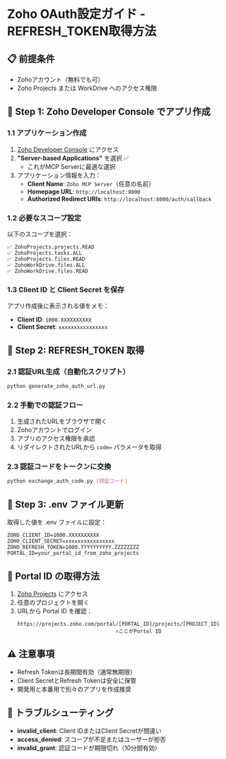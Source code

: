 # Zoho OAuth設定ガイド - REFRESH_TOKEN取得方法

## 📋 **前提条件**
- Zohoアカウント（無料でも可）
- Zoho Projects または WorkDrive へのアクセス権限

## 🚀 **Step 1: Zoho Developer Console でアプリ作成**

### 1.1 アプリケーション作成
1. [Zoho Developer Console](https://api-console.zoho.com/) にアクセス
2. **"Server-based Applications"** を選択 ✅
   - これがMCP Serverに最適な選択
3. アプリケーション情報を入力：
   - **Client Name**: `Zoho MCP Server`（任意の名前）
   - **Homepage URL**: `http://localhost:8000`
   - **Authorized Redirect URIs**: `http://localhost:8000/auth/callback`

### 1.2 必要なスコープ設定
以下のスコープを選択：
```
✅ ZohoProjects.projects.READ
✅ ZohoProjects.tasks.ALL
✅ ZohoProjects.files.READ
✅ ZohoWorkDrive.files.ALL
✅ ZohoWorkDrive.files.READ
```

### 1.3 Client ID と Client Secret を保存
アプリ作成後に表示される値をメモ：
- **Client ID**: `1000.XXXXXXXXXX`
- **Client Secret**: `xxxxxxxxxxxxxxxx`

## 🔐 **Step 2: REFRESH_TOKEN 取得**

### 2.1 認証URL生成（自動化スクリプト）
```bash
python generate_zoho_auth_url.py
```

### 2.2 手動での認証フロー
1. 生成されたURLをブラウザで開く
2. Zohoアカウントでログイン
3. アプリのアクセス権限を承認
4. リダイレクトされたURLから `code=` パラメータを取得

### 2.3 認証コードをトークンに交換
```bash
python exchange_auth_code.py [認証コード]
```

## 📝 **Step 3: .env ファイル更新**
取得した値を .env ファイルに設定：
```env
ZOHO_CLIENT_ID=1000.XXXXXXXXXX
ZOHO_CLIENT_SECRET=xxxxxxxxxxxxxxxx
ZOHO_REFRESH_TOKEN=1000.YYYYYYYYYY.ZZZZZZZZ
PORTAL_ID=your_portal_id_from_zoho_projects
```

## 🎯 **Portal ID の取得方法**
1. [Zoho Projects](https://projects.zoho.com/) にアクセス
2. 任意のプロジェクトを開く
3. URLから Portal ID を確認：
   ```
   https://projects.zoho.com/portal/[PORTAL_ID]/projects/[PROJECT_ID]
                                   ↑ここがPortal ID
   ```

## ⚠️ **注意事項**
- Refresh Tokenは長期間有効（通常無期限）
- Client SecretとRefresh Tokenは安全に保管
- 開発用と本番用で別々のアプリを作成推奨

## 🔧 **トラブルシューティング**
- **invalid_client**: Client IDまたはClient Secretが間違い
- **access_denied**: スコープが不足またはユーザーが拒否
- **invalid_grant**: 認証コードが期限切れ（10分間有効） 